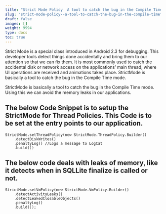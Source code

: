 ```yaml
---
title: "Strict Mode Policy  A tool to catch the bug in the Compile Time."
slug: "strict-mode-policy--a-tool-to-catch-the-bug-in-the-compile-time"
draft: false
images: []
weight: 9994
type: docs
toc: true
---
```


Strict Mode is a special class introduced in Android 2.3 for debugging. This developer tools detect things done accidentally and bring them to our attention so that we can fix them. It is most commonly used to catch the accidental disk or network access on the applications’ main thread, where UI operations are received and animations takes place. 
StrictMode is basically a tool to catch the bug in the Compile Time mode.

StrictMode is basically a tool to catch the bug in the Compile Time mode. Using this we can avoid the memory leaks in our applications.

## The below Code Snippet is to setup the StrictMode for Thread Policies. This Code is to be set at the entry points to our application.
   

    StrictMode.setThreadPolicy(new StrictMode.ThreadPolicy.Builder()  
        .detectDiskWrites()  
        .penaltyLog() //Logs a message to LogCat  
        .build())

## The below code deals with leaks of memory, like it detects when in SQLLite finalize is called or not.
    StrictMode.setVmPolicy(new StrictMode.VmPolicy.Builder()  
        .detectActivityLeaks()  
        .detectLeakedClosableObjects()  
        .penaltyLog()  
        .build()); 

